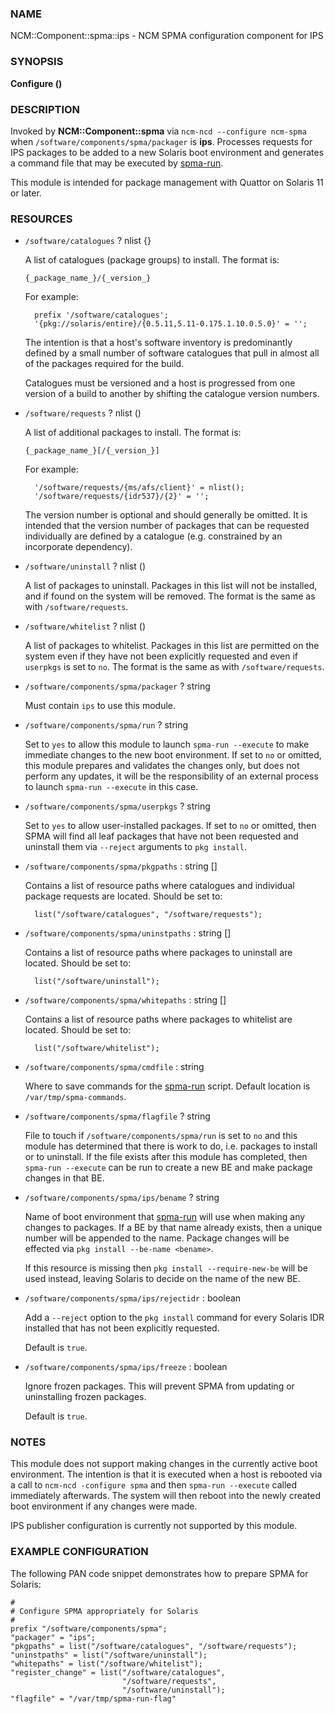 
### NAME

NCM::Component::spma::ips - NCM SPMA configuration component for IPS

### SYNOPSIS

**Configure ()**

### DESCRIPTION

Invoked by **NCM::Component::spma** via `ncm-ncd --configure ncm-spma` when
`/software/components/spma/packager` is **ips**. Processes requests for
IPS packages to be added to a new Solaris boot environment and generates a
command file that may be executed by [spma-run](../components/spma-run.md).

This module is intended for package management with Quattor on Solaris 11
or later.

### RESOURCES

- `/software/catalogues` ? nlist {}

    A list of catalogues (package groups) to install. The format is:

    `{_package_name_}/{_version_}`

    For example:

        prefix '/software/catalogues';
        '{pkg://solaris/entire}/{0.5.11,5.11-0.175.1.10.0.5.0}' = '';

    The intention is that a host's software inventory is predominantly defined
    by a small number of software catalogues that pull in almost all of the
    packages required for the build.

    Catalogues must be versioned and a host is progressed from one version
    of a build to another by shifting the catalogue version numbers.

- `/software/requests` ? nlist ()

    A list of additional packages to install. The format is:

    `{_package_name_}[/{_version_}]`

    For example:

        '/software/requests/{ms/afs/client}' = nlist();
        '/software/requests/{idr537}/{2}' = '';

    The version number is optional and should generally be omitted. It is
    intended that the version number of packages that can be requested individually
    are defined by a catalogue (e.g. constrained by an incorporate dependency).

- `/software/uninstall` ? nlist ()

    A list of packages to uninstall. Packages in this list will not be installed,
    and if found on the system will be removed. The format is the same as with
    `/software/requests`.

- `/software/whitelist` ? nlist ()

    A list of packages to whitelist. Packages in this list are permitted on the
    system even if they have not been explicitly requested and even if
    `userpkgs` is set to `no`. The format is the same as with
    `/software/requests`.

- `/software/components/spma/packager` ? string

    Must contain `ips` to use this module.

- `/software/components/spma/run` ? string

    Set to `yes` to allow this module to launch `spma-run --execute` to make
    immediate changes to the new boot environment. If set to `no` or omitted,
    this module prepares and validates the changes only, but does not perform
    any updates, it will be the responsibility of an external process to launch
    `spma-run --execute` in this case.

- `/software/components/spma/userpkgs` ? string

    Set to `yes` to allow user-installed packages. If set to `no` or omitted,
    then SPMA will find all leaf packages that have not been requested and
    uninstall them via `--reject` arguments to `pkg install`.

- `/software/components/spma/pkgpaths` : string \[\]

    Contains a list of resource paths where catalogues and individual package
    requests are located. Should be set to:

        list("/software/catalogues", "/software/requests");

- `/software/components/spma/uninstpaths` : string \[\]

    Contains a list of resource paths where packages to uninstall are located.
    Should be set to:

        list("/software/uninstall");

- `/software/components/spma/whitepaths` : string \[\]

    Contains a list of resource paths where packages to whitelist are located.
    Should be set to:

        list("/software/whitelist");

- `/software/components/spma/cmdfile` : string

    Where to save commands for the [spma-run](../components/spma-run.md) script. Default location
    is `/var/tmp/spma-commands`.

- `/software/components/spma/flagfile` ? string

    File to touch if `/software/components/spma/run` is set to `no` and this
    module has determined that there is work to do, i.e. packages to install or
    to uninstall. If the file exists after this module has completed, then
    `spma-run --execute` can be run to create a new BE and make package changes
    in that BE.

- `/software/components/spma/ips/bename` ? string

    Name of boot environment that [spma-run](../components/spma-run.md) will use when making any
    changes to packages. If a BE by that name already exists, then a
    unique number will be appended to the name. Package changes will
    be effected via `pkg install --be-name <bename>`.

    If this resource is missing then `pkg install --require-new-be` will be used
    instead, leaving Solaris to decide on the name of the new BE.

- `/software/components/spma/ips/rejectidr` : boolean

    Add a `--reject` option to the `pkg install` command for every Solaris IDR
    installed that has not been explicitly requested.

    Default is `true`.

- `/software/components/spma/ips/freeze` : boolean

    Ignore frozen packages. This will prevent SPMA from updating or uninstalling
    frozen packages.

    Default is `true`.

### NOTES

This module does not support making changes in the currently active boot
environment. The intention is that it is executed when a host is rebooted
via a call to `ncm-ncd -configure spma` and then `spma-run --execute`
called immediately afterwards. The system will then reboot into the
newly created boot environment if any changes were made.

IPS publisher configuration is currently not supported by this module.

### EXAMPLE CONFIGURATION

The following PAN code snippet demonstrates how to prepare SPMA for
Solaris:

    #
    # Configure SPMA appropriately for Solaris
    #
    prefix "/software/components/spma";
    "packager" = "ips";
    "pkgpaths" = list("/software/catalogues", "/software/requests");
    "uninstpaths" = list("/software/uninstall");
    "whitepaths" = list("/software/whitelist");
    "register_change" = list("/software/catalogues",
                             "/software/requests",
                             "/software/uninstall");
    "flagfile" = "/var/tmp/spma-run-flag"
